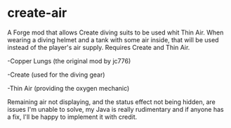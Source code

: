 # create-air

A Forge mod that allows Create diving suits to be used whit Thin Air. When wearing a diving helmet and a tank with some air inside, that will be used instead of the player's air supply.
Requires Create and Thin Air.

-Copper Lungs (the original mod by jc776)

-Create (used for the diving gear)

-Thin Air (providing the oxygen mechanic)

Remaining air not displaying, and the status effect not being hidden, are issues I'm unable to solve, my Java is really rudimentary and if anyone has a fix, I'll be happy to implement it with credit.
